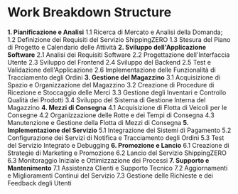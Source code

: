 # Work Breakdown Structure
**1. Pianificazione e Analisi**
  1.1 Ricerca di Mercato e Analisi della Domanda;
  1.2 Definizione dei Requisiti del Servizio ShippingZERO
  1.3 Stesura del Piano di Progetto e Calendario delle Attività
**2. Sviluppo dell'Applicazione Software**
  2.1 Analisi dei Requisiti Software
  2.2 Progettazione dell'Interfaccia Utente
  2.3 Sviluppo del Frontend
  2.4 Sviluppo del Backend
  2.5 Test e Validazione dell'Applicazione
  2.6 Implementazione delle Funzionalità di Tracciamento degli Ordini
**3. Gestione del Magazzino**
  3.1 Acquisizione di Spazio e Organizzazione del Magazzino
  3.2 Creazione di Procedure di Ricezione e Stoccaggio delle Merci
  3.3 Gestione degli Inventari e Controllo Qualità dei Prodotti
  3.4 Sviluppo del Sistema di Gestione Interna del Magazzino
**4. Mezzi di Consegna**
  4.1 Acquisizione di Flotta di Veicoli per le Consegne
  4.2 Organizzazione delle Rotte e dei Tempi di Consegna
  4.3 Manutenzione e Gestione della Flotta di Mezzi di Consegna
**5. Implementazione del Servizio**
  5.1 Integrazione dei Sistemi di Pagamento
  5.2 Configurazione dei Servizi di Notifica e Tracciamento degli Ordini
  5.3 Test del Servizio Integrato e Debugging
**6. Promozione e Lancio**
  6.1 Creazione di Strategie di Marketing e Promozione
  6.2 Lancio del Servizio ShippingZERO
  6.3 Monitoraggio Iniziale e Ottimizzazione dei Processi
**7. Supporto e Mantenimento**
  7.1 Assistenza Clienti e Supporto Tecnico
  7.2 Aggiornamenti e Miglioramenti Continui del Servizio
  7.3 Gestione delle Richieste e dei Feedback degli Utenti
